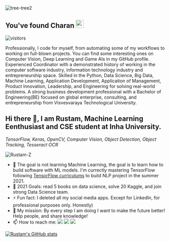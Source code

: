 ![tree-tree2](https://github.com/charanhu/Charan/blob/master/RedwoodJS.png?raw=true)

## You've found Charan <img src="https://media.giphy.com/media/hvRJCLFzcasrR4ia7z/giphy.gif" width="25px">

![visitors](https://visitor-badge.glitch.me/badge?page_id=charanhu.visitor-badge)
 

Professionally, I code for myself, from automating some of my workflows to working on full-blown projects. You can find some interesting ones on Computer Vision, Deep Learning and Game AIs in my GitHub profile. Experienced Coordinator with a demonstrated history of working in the computer software industry, information technology industry and entrepreneurship space. Skilled in the Python, Data Science, Big Data, Machine Learning, Application Development, Application of Management, Product Innovation, Leadership, and Engineering for solving real-world problems. A strong business development professional with a Bachelor of Engineering(BE) focused on global enterprise, consulting, and entrepreneurship from Visvesvaraya Technological University. 


  
## Hi there 👋, I am Rustam, Machine Learning Eenthusiast and CSE student at Inha University.
*TensorFlow, Keras, OpenCV, Computer Vision, Object Detection, Object Tracking, Tesseract OCR*

<p align="left"> <img src="https://komarev.com/ghpvc/?username=Rustam-Z" alt="Rustam-Z"/> </p> 

- 🤖 The goal is not learning Machine Learning, the goal is to learn how to build software with ML models. I'm currectly mastering TensorFlow following [TensorFlow curriculums](https://www.tensorflow.org/resources/learn-ml) to build NLP project in the summer 2021.
- 🥅 2021 Goals: read <a style="text-decoration: none;" href="https://github.com/Rustam-Z/deep-learning-notes#books"> 5 books on data science</a>, solve 20 Kaggle, and join strong Data Science team.
- ⚡ Fun fact: I deleted all my social media apps. Except for LinkedIn, for professional purposes only. Honestly)
- 🚀 My mission: By every step I am doing I want to make the future better! Help people, and share knowledge! 
- 📫 How to reach me:
<a href="https://www.linkedin.com/in/Rustam-Z"><img src="https://img.shields.io/badge/-LinkedIn-blue?style=flat-square&logo=Linkedin&logoColor=white"></a>
<a href="https://t.me/rz_zokirov"><img src="https://img.shields.io/badge/-Telegram-2CA5E0?style=flat-square&logo=telegram&logoColor=white"></a>
<a href="mailto:zokirovrustam202@gmail.com"><img src="https://img.shields.io/badge/-Gmail-c14438?style=flat-square&logo=Gmail&logoColor=white"></a>

[![Rustam's GitHub stats](https://github-readme-stats.vercel.app/api?username=Rustam-Z&count_private=true&show_icons=true&theme=tokyonight)](https://github.com/anuraghazra/github-readme-stats)

<!-- If you are reading this believe me you can achieve big results! Always remember why you have started. -->
